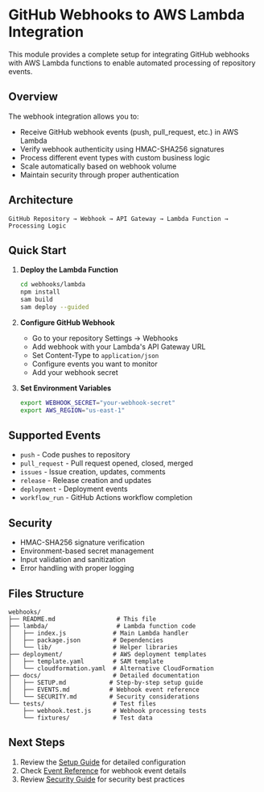 # GitHub Webhooks to AWS Lambda Integration

This module provides a complete setup for integrating GitHub webhooks with AWS Lambda functions to enable automated processing of repository events.

## Overview

The webhook integration allows you to:
- Receive GitHub webhook events (push, pull_request, etc.) in AWS Lambda
- Verify webhook authenticity using HMAC-SHA256 signatures
- Process different event types with custom business logic
- Scale automatically based on webhook volume
- Maintain security through proper authentication

## Architecture

```
GitHub Repository → Webhook → API Gateway → Lambda Function → Processing Logic
```

## Quick Start

1. **Deploy the Lambda Function**
   ```bash
   cd webhooks/lambda
   npm install
   sam build
   sam deploy --guided
   ```

2. **Configure GitHub Webhook**
   - Go to your repository Settings → Webhooks
   - Add webhook with your Lambda's API Gateway URL
   - Set Content-Type to `application/json`
   - Configure events you want to monitor
   - Add your webhook secret

3. **Set Environment Variables**
   ```bash
   export WEBHOOK_SECRET="your-webhook-secret"
   export AWS_REGION="us-east-1"
   ```

## Supported Events

- `push` - Code pushes to repository
- `pull_request` - Pull request opened, closed, merged
- `issues` - Issue creation, updates, comments
- `release` - Release creation and updates
- `deployment` - Deployment events
- `workflow_run` - GitHub Actions workflow completion

## Security

- HMAC-SHA256 signature verification
- Environment-based secret management
- Input validation and sanitization
- Error handling with proper logging

## Files Structure

```
webhooks/
├── README.md                 # This file
├── lambda/                   # Lambda function code
│   ├── index.js             # Main Lambda handler
│   ├── package.json         # Dependencies
│   └── lib/                 # Helper libraries
├── deployment/              # AWS deployment templates
│   ├── template.yaml        # SAM template
│   └── cloudformation.yaml  # Alternative CloudFormation
├── docs/                    # Detailed documentation
│   ├── SETUP.md            # Step-by-step setup guide
│   ├── EVENTS.md           # Webhook event reference
│   └── SECURITY.md         # Security considerations
└── tests/                   # Test files
    ├── webhook.test.js      # Webhook processing tests
    └── fixtures/            # Test data
```

## Next Steps

1. Review the [Setup Guide](./docs/SETUP.md) for detailed configuration
2. Check [Event Reference](./docs/EVENTS.md) for webhook event details
3. Review [Security Guide](./docs/SECURITY.md) for security best practices